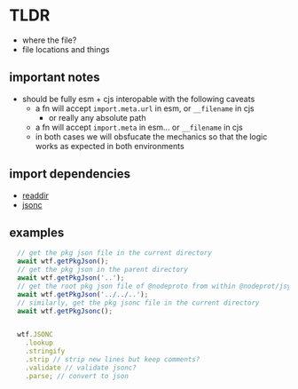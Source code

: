 # TLDR

- where the file?
- file locations and things

## important notes

- should be fully esm + cjs interopable with the following caveats
  - a fn will accept `import.meta.url` in esm, or `__filename` in cjs
    - or really any absolute path
  - a fn will accept `import.meta` in esm... or `__filename` in cjs
  - in both cases we will obsfucate the mechanics so that the logic works as expected in both environments

## import dependencies

- [readdir](https://github.com/folder/readdir)
- [jsonc](https://github.com/fabiospampinato/jsonc-simple-parser/blob/master/test/lib/index.js)

## examples

  ```js
    // get the pkg json file in the current directory
    await wtf.getPkgJson();
    // get the pkg json in the parent directory
    await wtf.getPkgJson('..');
    // get the root pkg json file of @nodeproto from within @nodeprot/jsync
    await wtf.getPkgJson('../../..');
    // similarly, get the pkg jsonc file in the current directory
    await wtf.getPkgJsonc();


    wtf.JSONC
      .lookup
      .stringify
      .strip // strip new lines but keep comments?
      .validate // validate jsonc?
      .parse; // convert to json

  ```
